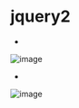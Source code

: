 # jquery2

-
![image](https://user-images.githubusercontent.com/54789601/113659094-459fbc80-96dc-11eb-95e6-40cee1d841ac.png)

-
![image](https://user-images.githubusercontent.com/54789601/113659106-4b959d80-96dc-11eb-8c1a-94ceee232a1c.png)
